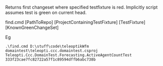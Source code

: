 Returns first changeset where specified testfixture is red. 
Implicitly script assumes test is green on current head.

find.cmd [PathToRepo] [ProjectContainingTestFixture] [TestFixture] [KnownGreenChangeSet]

Eg
```
.\find.cmd D:\stuff\code\teleoptikWfm domaintest\teleopti.ccc.domaintest.csproj Teleopti.Ccc.DomainTest.Forecasting.ActiveAgentCountTest 333f23cae7fc82722a57f1c89594dffb6abc738b
```
